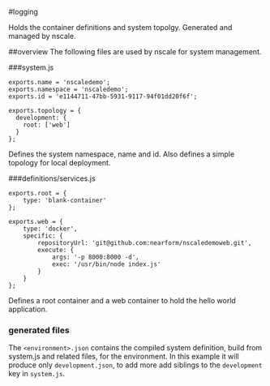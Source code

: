 #logging

Holds the container definitions and system topolgy. Generated and managed by nscale.

##overview
The following files are used by nscale for system management.

###system.js

	exports.name = 'nscaledemo';
	exports.namespace = 'nscaledemo';
	exports.id = 'e1144711-47bb-5931-9117-94f01dd20f6f';

	exports.topology = {
	  development: {
    	root: ['web']
	  }
	};

Defines the system namespace, name and id. Also defines a simple topology for local deployment.


###definitions/services.js

	exports.root = {
  		type: 'blank-container'
	};

	exports.web = {
		type: 'docker',
		specific: {
    		repositoryUrl: 'git@github.com:nearform/nscaledemoweb.git',
    		execute: {
      			args: '-p 8000:8000 -d',
      			exec: '/usr/bin/node index.js'
    		}
  		}
	};

Defines a root container and a web container to hold the hello world application.

### generated files

The `<environment>.json` contains the compiled system definition, build from system.js and related files, for the environment. In this example it will produce only `development.json`, to add more add siblings to the `development` key in `system.js`.

